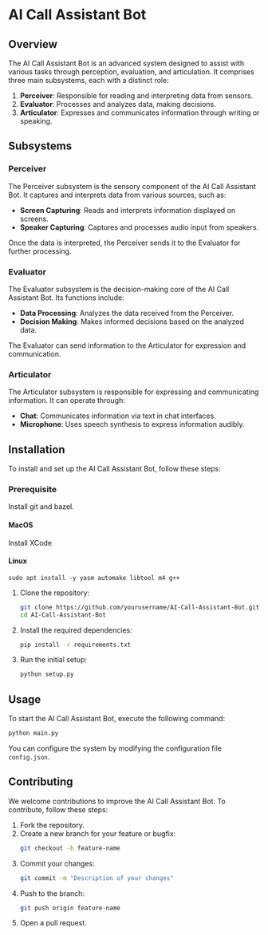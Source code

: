 # AI Call Assistant Bot

## Overview

The AI Call Assistant Bot is an advanced system designed to assist with various tasks through perception, evaluation, and articulation. It comprises three main subsystems, each with a distinct role:

1. **Perceiver**: Responsible for reading and interpreting data from sensors.
2. **Evaluator**: Processes and analyzes data, making decisions.
3. **Articulator**: Expresses and communicates information through writing or speaking.

## Subsystems

### Perceiver

The Perceiver subsystem is the sensory component of the AI Call Assistant Bot. It captures and interprets data from various sources, such as:

- **Screen Capturing**: Reads and interprets information displayed on screens.
- **Speaker Capturing**: Captures and processes audio input from speakers.

Once the data is interpreted, the Perceiver sends it to the Evaluator for further processing.

### Evaluator

The Evaluator subsystem is the decision-making core of the AI Call Assistant Bot. Its functions include:

- **Data Processing**: Analyzes the data received from the Perceiver.
- **Decision Making**: Makes informed decisions based on the analyzed data.

The Evaluator can send information to the Articulator for expression and communication.

### Articulator

The Articulator subsystem is responsible for expressing and communicating information. It can operate through:

- **Chat**: Communicates information via text in chat interfaces.
- **Microphone**: Uses speech synthesis to express information audibly.

## Installation

To install and set up the AI Call Assistant Bot, follow these steps:


### Prerequisite
Install git and bazel.
#### MacOS
Install XCode

#### Linux
```
sudo apt install -y yasm automake libtool m4 g++
```

1. Clone the repository:
   ```sh
   git clone https://github.com/yourusername/AI-Call-Assistant-Bot.git
   cd AI-Call-Assistant-Bot
   ```

2. Install the required dependencies:
   ```sh
   pip install -r requirements.txt
   ```

3. Run the initial setup:
   ```sh
   python setup.py
   ```

## Usage

To start the AI Call Assistant Bot, execute the following command:

```sh
python main.py
```

You can configure the system by modifying the configuration file `config.json`.

## Contributing

We welcome contributions to improve the AI Call Assistant Bot. To contribute, follow these steps:

1. Fork the repository.
2. Create a new branch for your feature or bugfix:
   ```sh
   git checkout -b feature-name
   ```
3. Commit your changes:
   ```sh
   git commit -m "Description of your changes"
   ```
4. Push to the branch:
   ```sh
   git push origin feature-name
   ```
5. Open a pull request.
